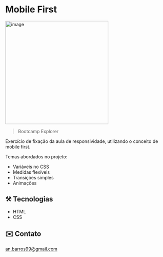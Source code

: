 # Mobile First

<img width="321" alt="image" src="https://user-images.githubusercontent.com/107008175/194973592-29463d8f-10f6-4c31-8513-cfaae83a270f.png">

>Bootcamp Explorer

Exercício de fixação da aula de responsividade, utilizando o conceito de mobile first.

Temas abordados no projeto:
  * Variáveis no CSS
  * Medidas flexíveis
  * Transições simples
  * Animações

## ⚒️ Tecnologias

- HTML
- CSS

## ✉️ Contato
an.barros99@gmail.com
